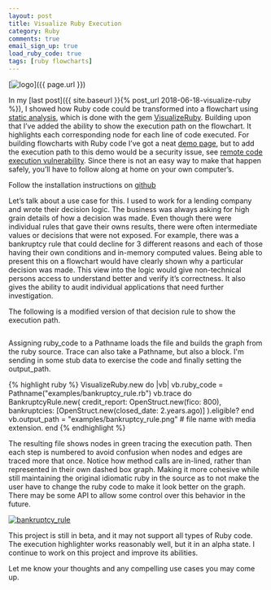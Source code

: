 ```yaml
---
layout: post
title: Visualize Ruby Execution
category: Ruby
comments: true
email_sign_up: true
load_ruby_code: true
tags: [ruby flowcharts]
---
```

[![logo](https://raw.githubusercontent.com/zeisler/visualize_ruby/master/logo.jpg)]({{ page.url }})

In my [last post]({{ site.baseurl }}{% post_url 2018-06-18-visualize-ruby %}), I showed how Ruby code could be transformed into a flowchart using [static analysis](https://en.wikipedia.org/wiki/Static_program_analysis), which is done with the gem [VisualizeRuby](https://github.com/zeisler/visualize_ruby). Building upon that  I’ve added the ability to show the execution path on the flowchart. It highlights each corresponding node for each line of code executed. For building flowcharts with Ruby code I’ve got a neat [demo page](https://visualize-ruby.herokuapp.com), but to add the execution path to this demo would be a security issue, see [remote code execution vulnerability](https://en.wikipedia.org/wiki/Arbitrary_code_execution). Since there is not an easy way to make that happen safely, you’ll have to follow along at home on your own computer’s.

Follow the installation instructions on [github](https://github.com/zeisler/visualize_ruby)

Let’s talk about a use case for this. I used to work for a lending company and wrote their decision logic. The business was always asking for high grain details of how a decision was made. Even though there were individual rules that gave their owns results, there were often intermediate values or decisions that were not exposed. For example, there was a bankruptcy rule that could decline for 3 different reasons and each of those having their own conditions and in-memory computed values. Being able to present this on a flowchart would have clearly shown why a particular decision was made. This view into the logic would give non-technical persons access to understand better and verify it’s correctness. It also gives the ability to audit individual applications that need further investigation.

The following is a modified version of that decision rule to show the execution path.
<script>
  RubyCode.load(
    "https://raw.githubusercontent.com/zeisler/visualize_ruby/master/spec/examples/bankruptcy_rule.rb", 
    "bankruptcy_rule"
  )
</script>

<pre><code id="bankruptcy_rule"></code></pre>

Assigning ruby_code to a Pathname loads the file and builds the graph from the ruby source. Trace can also take a Pathname, but also a block. I'm sending in some stub data to exercise the code and finally setting the output_path.

{% highlight ruby %}
VisualizeRuby.new do |vb|
  vb.ruby_code = Pathname("examples/bankruptcy_rule.rb")
  vb.trace do
    BankruptcyRule.new(
      credit_report: OpenStruct.new(fico: 800),
      bankruptcies:  [OpenStruct.new(closed_date: 2.years.ago)]
    ).eligible?
  end
  vb.output_path = "examples/bankruptcy_rule.png" # file name with media extension.
end
{% endhighlight %}

The resulting file shows nodes in green tracing the execution path. Then each step is numbered to avoid confusion when nodes and edges are traced more that once. Notice how method calls are in-lined, rather than represented in their own dashed box graph. Making it more cohesive while still maintaining the original idiomatic ruby in the source as to not make the user have to change the ruby code to make it look better on the graph. There may be some API to allow some control over this behavior in the future.

[![bankruptcy_rule](https://raw.githubusercontent.com/zeisler/visualize_ruby/master/spec/examples/bankruptcy_rule.png)](https://raw.githubusercontent.com/zeisler/visualize_ruby/master/spec/examples/bankruptcy_rule.png)

This project is still in beta, and it may not support all types of Ruby code. The execution highlighter works reasonably well, but it in an alpha state. I continue to work on this project and improve its abilities.

Let me know your thoughts and any compelling use cases you may come up.
